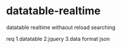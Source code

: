 # datatable-realtime
datatable realtime withaout reload searching

req 1.datatable
    2.jquery
    3.data format json
